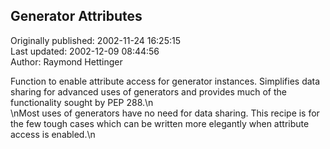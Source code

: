 ## Generator Attributes  
Originally published: 2002-11-24 16:25:15  
Last updated: 2002-12-09 08:44:56  
Author: Raymond Hettinger  
  
Function to enable attribute access for generator instances. Simplifies data sharing for advanced uses of generators and provides much of the functionality sought by PEP 288.\n<br>\nMost uses of generators have no need for data sharing.  This recipe is for the few tough cases which can be written more elegantly when attribute access is enabled.\n